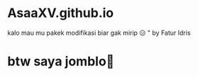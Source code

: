 # AsaaXV.github.io
kalo mau mu pakek modifikasi biar gak mirip 😑 " by Fatur Idris 
# btw saya jomblo🥺
